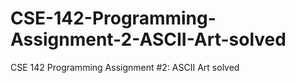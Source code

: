 # CSE-142-Programming-Assignment-2-ASCII-Art-solved
CSE 142 Programming Assignment #2: ASCII Art solved
